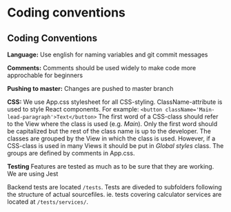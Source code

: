 # Coding conventions #

## Coding Conventions ##
**Language:** Use english for naming variables and git commit messages

**Comments:** Comments should be used widely to make code more approchable for beginners

**Pushing to master:**
Changes are pushed to master branch

**CSS:**
We use App.css stylesheet for all CSS-styling. ClassName-attribute is used to style React components. For example: 
```<button className='Main-lead-paragraph'>Text</button>```
The first word of a CSS-class should refer to the View where the class is used (e.g. *Main*). Only the first word should be capitalized but the rest of the class name is up to the developer. The classes are grouped by the View in which the class is used. However, if a CSS-class is used in many Views it should be put in *Global styles* class. The groups are defined by comments in App.css.

**Testing**
Features are tested as much as to be sure that they are working.
We are using Jest

Backend tests are located `/tests`. 
Tests are diveded to subfolders following the structure of actual sourcefiles. ie. tests covering calculator services are located at `/tests/services/`.
